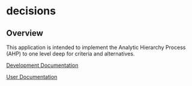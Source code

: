# decisions

## Overview

This application is intended to implement the Analytic Hierarchy Process (AHP) to one level deep for criteria and alternatives.

[Development Documentation](./docs/dev/Development.md)

[User Documentation](./docs/user/Usage.md)
